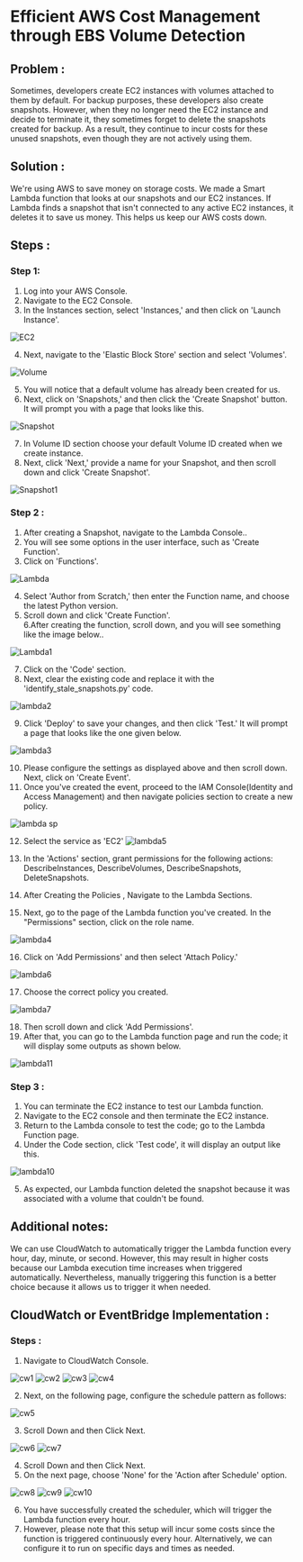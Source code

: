 # Efficient AWS Cost Management through EBS Volume Detection

## Problem :
Sometimes, developers create EC2 instances with volumes attached to them by default. For backup purposes, these developers also create snapshots. However, when they no longer need the EC2 instance and decide to terminate it, they sometimes forget to delete the snapshots created for backup. As a result, they continue to incur costs for these unused snapshots, even though they are not actively using them.

## Solution :
We're using AWS to save money on storage costs. We made a Smart Lambda function that looks at our snapshots and our EC2 instances. If Lambda finds a snapshot that isn't connected to any active EC2 instances, it deletes it to save us money. This helps us keep our AWS costs down.

## Steps :
### Step 1:
1. Log into your AWS Console.<br>
2. Navigate to the EC2 Console.<br>
3. In the Instances section, select 'Instances,' and then click on 'Launch Instance'.<br>

![EC2](https://github.com/itz-mathesh/aws-cost-optimization/assets/144098846/00d34fa9-8a86-4095-9253-3d30b5b2f43b)<br>

4. Next, navigate to the 'Elastic Block Store' section and select 'Volumes'.<br>

![Volume](https://github.com/itz-mathesh/aws-cost-optimization/assets/144098846/6e98098c-06b8-467f-a605-d9662af36bed)<br>

5. You will notice that a default volume has already been created for us.<br>
6. Next, click on 'Snapshots,' and then click the 'Create Snapshot' button. It will prompt you with a page that looks like this.<br>

![Snapshot](https://github.com/itz-mathesh/aws-cost-optimization/assets/144098846/ac7ce301-7166-434a-883a-75d30ba823e9)<br>

7. In Volume ID section choose your default Volume ID created when we create instance.<br>
8. Next, click 'Next,' provide a name for your Snapshot, and then scroll down and click 'Create Snapshot'.<br>

![Snapshot1](https://github.com/itz-mathesh/aws-cost-optimization/assets/144098846/e32bfc4d-6eaf-48f0-ad18-064aa63b5f1f)<br>

### Step 2 :
1. After creating a Snapshot, navigate to the Lambda Console..<br>
2. You will see some options in the user interface, such as 'Create Function'.<br>
3. Click on 'Functions'.<br>

![Lambda](https://github.com/itz-mathesh/aws-cost-optimization/assets/144098846/0e0b8165-2894-4159-9d4b-d8f966126e53)

4. Select 'Author from Scratch,' then enter the Function name, and choose the latest Python version.<br>
5. Scroll down and click 'Create Function'.<br>
6.After creating the function, scroll down, and you will see something like the image below..<br>

![Lambda1](https://github.com/itz-mathesh/aws-cost-optimization/assets/144098846/b910ebd4-d4aa-4b40-90e0-75381376f682)

7. Click on the 'Code' section.<br>
8. Next, clear the existing code and replace it with the 'identify_stale_snapshots.py' code.<br>

![lambda2](https://github.com/itz-mathesh/aws-cost-optimization/assets/144098846/412779d2-9547-496a-aa9c-2143265d4c73)

9. Click 'Deploy' to save your changes, and then click 'Test.' It will prompt a page that looks like the one given below.<br>

![lambda3](https://github.com/itz-mathesh/aws-cost-optimization/assets/144098846/ab918626-a9b0-4c97-915e-d54cdd2df9e8)

10. Please configure the settings as displayed above and then scroll down. Next, click on 'Create Event'.
11. Once you've created the event, proceed to the IAM Console(Identity and Access Management) and then navigate policies section to create a new policy.

![lambda sp](https://github.com/itz-mathesh/aws-cost-optimization/assets/144098846/bbbc219c-5046-441c-bfe4-307f96e4be5e)

12. Select the service as 'EC2'
![lambda5](https://github.com/itz-mathesh/aws-cost-optimization/assets/144098846/bfdfc8de-ab59-4ccd-900c-07a26d30bc34)

13. In the 'Actions' section, grant permissions for the following actions: DescribeInstances, DescribeVolumes, DescribeSnapshots, DeleteSnapshots.
14. After Creating the Policies , Navigate to the Lambda Sections.
15. Next, go to the page of the Lambda function you've created. In the "Permissions" section, click on the role name.

![lambda4](https://github.com/itz-mathesh/aws-cost-optimization/assets/144098846/3a6160ad-9b81-4aba-b052-03c3a1191df8)

16. Click on 'Add Permissions' and then select 'Attach Policy.'

![lambda6](https://github.com/itz-mathesh/aws-cost-optimization/assets/144098846/f37a6365-5416-427d-be99-4424ff6ead6e)

17. Choose the correct policy you created.

![lambda7](https://github.com/itz-mathesh/aws-cost-optimization/assets/144098846/473368f0-a3cf-4c3f-b8c0-d1cb62701ddd)

18. Then scroll down and click 'Add Permissions'.
19. After that, you can go to the Lambda function page and run the code; it will display some outputs as shown below.

![lambda11](https://github.com/itz-mathesh/aws-cost-optimization/assets/144098846/193c1496-b9ef-4455-bb29-718f9497b86d)

### Step 3 :
1. You can terminate the EC2 instance to test our Lambda function.
2. Navigate to the EC2 console and then terminate the EC2 instance.
3. Return to the Lambda console to test the code; go to the Lambda Function page.
4. Under the Code section, click 'Test code', it will display an output like this.

![lambda10](https://github.com/itz-mathesh/aws-cost-optimization/assets/144098846/d64968b5-951f-4f94-851d-b4841bba8beb)

5. As expected, our Lambda function deleted the snapshot because it was associated with a volume that couldn't be found.

## Additional notes:
We can use CloudWatch to automatically trigger the Lambda function every hour, day, minute, or second. However, this may result in higher costs because our Lambda execution time increases when triggered automatically. Nevertheless, manually triggering this function is a better choice because it allows us to trigger it when needed.

## CloudWatch or EventBridge Implementation :
### Steps :
1. Navigate to CloudWatch Console.

![cw1](https://github.com/itz-mathesh/aws-cost-optimization/assets/144098846/86e6d0b0-9870-43f5-bdaf-7550fe347ec9)
![cw2](https://github.com/itz-mathesh/aws-cost-optimization/assets/144098846/7a68754a-6228-4a00-be8a-815e2d70f8ce)
![cw3](https://github.com/itz-mathesh/aws-cost-optimization/assets/144098846/8124a1b3-efaf-453f-8ed6-d0d228c3edf2)
![cw4](https://github.com/itz-mathesh/aws-cost-optimization/assets/144098846/5a298d1f-7dc0-43e5-825b-b79a41ac8efc)

2. Next, on the following page, configure the schedule pattern as follows:

![cw5](https://github.com/itz-mathesh/aws-cost-optimization/assets/144098846/6d7d0a2b-e916-4930-af66-34a322302fe6)

3. Scroll Down and then Click Next.

![cw6](https://github.com/itz-mathesh/aws-cost-optimization/assets/144098846/dcca1fe9-faaf-4927-b50b-8d230ecfc7a2)
![cw7](https://github.com/itz-mathesh/aws-cost-optimization/assets/144098846/bbabe976-93d9-4f63-88f3-0937f6e433f7)

4. Scroll Down and then Click Next.
5. On the next page, choose 'None' for the 'Action after Schedule' option.

![cw8](https://github.com/itz-mathesh/aws-cost-optimization/assets/144098846/297b9ced-d775-4d6f-a583-9a5994343cc9)
![cw9](https://github.com/itz-mathesh/aws-cost-optimization/assets/144098846/d760257e-fe30-4610-9cd9-97a7ff86783b)
![cw10](https://github.com/itz-mathesh/aws-cost-optimization/assets/144098846/61f60cf5-ff79-4a87-a659-6b1cb1516865)

6. You have successfully created the scheduler, which will trigger the Lambda function every hour.
7. However, please note that this setup will incur some costs since the function is triggered continuously every hour. Alternatively, we can configure it to run on specific days and times as needed.
